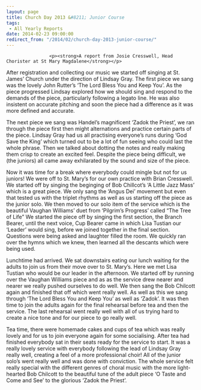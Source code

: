 ```yaml
---
layout: page
title: Church Day 2013 &#8211; Junior Course
tags: 
 - All Yearly Reports
date: 2014-02-23 09:00:00
redirect_from: "/2014/02/church-day-2013-junior-course/"
---
```

<section>

                    
                    <p><strong>A report from Josie Cresswell, Head Chorister at St Mary Magdalene</strong></p>
<p>After registration and collecting our music we started off singing at St. James&#8217; Church under the direction of Lindsay Gray. The first piece we sang was the lovely John Rutter&#8217;s &#8216;The Lord Bless You and Keep You&#8217;. As the piece progressed Lindsay explored how we should sing and respond to the demands of the piece, particularly following a legato line. He was also insistent on accurate pitching and soon the piece had a difference as it was more defined and accurate.</p>
<p>The next piece we sang was Handel&#8217;s magnificent &#8216;Zadok the Priest&#8217;, we ran through the piece first then might alternations and practice certain parts of the piece. Lindsay Gray had us all practising everyone&#8217;s runs during &#8216;God Save the King&#8217; which turned out to be a lot of fun seeing who could last the whole phrase. Then we talked about dotting the notes and really making them crisp to create an excited feel. Despite the piece being difficult, we (the juniors) all came away exhilarated by the sound and size of the piece.</p>
<p>Now it was time for a break where everybody could mingle but not for us juniors! We were off to St. Mary&#8217;s for our own practice with Brian Cresswell. We started off by singing the beginging of Bob Chillcot&#8217;s &#8216;A Little Jazz Mass&#8217; which is a great piece. We only sang the &#8216;Angus Dei&#8217; movement but even that tested us with the triplet rhythms as well as us starting off the piece as the junior solo. We then moved to our solo item of the service which is the beautiful Vaughan Williams&#8217; duet from &#8216;Pilgrim&#8217;s Progress&#8217; called “The Tree of Life” We started the piece off by singing the first section, the Branch Bearer, until the next voice, Cup Bearer came in which Lisa Tustian our &#8216;Leader&#8217; would sing, before we joined together in the final section. Questions were being asked and laughter filled the room. We quickly ran over the hymns which we knew, then learned all the descants which were being used.</p>
<p>Lunchtime had arrived. We sat downstairs eating our lunch waiting for the adults to join us from their move over to St. Mary&#8217;s. Here we met Lisa Tustian who would be our leader in the afternoon. We started off by running over the Vaughan Williams piece and as as the service drew nearer and nearer we really pushed ourselves to do well. We then sang the Bob Chilcott again and finished that off which went really well. As well as this we sang through &#8216;The Lord Bless You and Keep You&#8217; as well as &#8216;Zadok&#8217;. It was then time to join the adults again for the final rehearsal before tea and then the service. The last rehearsal went really well with all of us trying hard to create a nice tone and for our piece to go really well.</p>
<p>Tea time, there were homemade cakes and cups of tea which was really lovely and for us to join everyone again for some socialising. After tea had finished everybody sat in their seats ready for the service to start. It was a really lovely service with everybody following the lead of Lindsay Gray really well, creating a feel of a more professional choir! All of the junior solo&#8217;s went really well and was done with conviction. The whole service felt really special with the different genres of choral music with the more light-hearted Bob Chilcott to the beautiful tune of the adult piece &#8216;O Taste and Come and See&#8217; to the glorious &#8216;Zadok the Priest&#8217;.</p>

                
</section>
